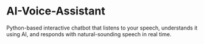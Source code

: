 # AI-Voice-Assistant
Python-based interactive chatbot that listens to your speech, understands it using AI, and responds with natural-sounding speech in real time.  
